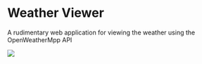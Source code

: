 # Weather Viewer
A rudimentary web application for viewing the weather using the OpenWeatherMpp API

![](https://github.com/mnamgoong/weather-viewer/blob/main/demo.gif)
